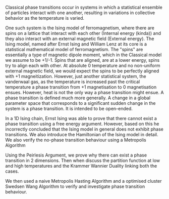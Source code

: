 Classical phase transitions occur in systems in which a statistical ensemble of particles interact with one another, resulting in variations in collective behavior as the temperature is varied.

One such system is the Ising model of ferromagnetism, where there are spins on a lattice that interact with each other (Internal energy (kinda)) and they also interact with an external magnetic field (External energy). The Ising model, named after Ernst Ising and William Lenz at its core is a statistical mathematical model of ferromagnetism. The "spins" are essentially a type of magnetic dipole moment, which in the Classical model we assume to be +1/-1. Spins that are aligned, are at a lower energy, spins try to align each with other. At absolute 0 temperature and no non-uniform external magnetic field, we would expect the spins to be perfectly aligned with +1 magneitization. However, just another statistical system, the vanderwaal gas, as the temperature is increased past the critical temperature a phase transition from +1 magnetisation to 0 magnetisation ensues. However, heat is not the only way a phase transition might ensue. A phase transition is defined much more generally. A change in a global parameter space that corresponds to a significant sudden change in the system is a phase transition. It is intended to be open-ended.


In a 1D Ising chain, Ernst Ising was able to prove that there cannot exist a phase transition using a free energy argument. However, based on this he incorrectly concluded that the Ising model in general does not exhibit phase transitions. We also introduce the Hamiltonian of the Ising model in detail. We also verify the no-phase transition behaviour using a Metropolis Algorithm


Using the Peirlesis Argument, we prove why there can exist a phase transition in 2 dimensions. Then when discuss the partition function at low and high temperatures and the Krammer Wannier Duality linking both the cases. 

We then used a naive Metropolis Hasting Algorithm and a optimised cluster Swedsen Wang Algorithm to verify and investigate phase transition behaviour. 


